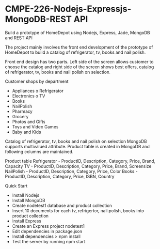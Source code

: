 CMPE-226-Nodejs-Expressjs-MongoDB-REST API
=========================================

Build a prototype of HomeDepot using Nodejs, Express, Jade, MongoDB and REST API

The project mainly involves the front end development of the prototype of HomeDepot to build a catalog of refrigerator, tv, books and nail polish.

Front end design has two parts. Left side of the screen allows customer to choose the catalog and right side of the screen shows best offers, catalog of refrigerator, tv, books and nail polish on selection.

Customer shops by department
-	Appliances
o	Refrigerator
-	Electronics
o	TV
-	Books
-	NailPolish
-	Pharmacy
-	Grocery
-	Photos and Gifts
-	Toys and Video Games
-	Baby and Kids



Catalog of refrigerator, tv, books and nail polish on selection
MongoDB supports multivalued attribute. 
Product table is created in MongoDB and following columns are maintained.

Product table 
Refrigerator  - ProductID, Description, Category, Price, Brand, Capacity
TV  - ProductID, Description, Category, Price, Brand, Screensize
NailPolish  - ProductID, Description, Category, Price, Color
Books - ProductID, Description, Category, Price, ISBN, Country



Quick Start
-	Install Nodejs
-	Install MongoDB
-	Create nodetest1 database and product collection
-	Insert 10 documents for each tv, refrigertor, nail polish, books into product collection
-	Install Express 
-	Create an Express project nodetest1
-	Edit dependencies in package.json
-	Install dependencies  > npm install
-	Test the server by running npm start

